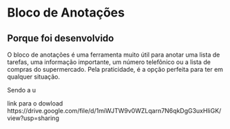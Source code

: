 <h1> Bloco de Anotações</h1>
<h2>Porque foi desenvolvido</h2>
<p>O bloco de anotações é uma ferramenta muito útil para anotar uma lista de tarefas, uma informação importante, um número telefônico ou a lista de compras do supermercado. Pela praticidade, é a opção perfeita para ter em qualquer situação.</p>
<p>Sendo a u</p>
link para o dowload 
https://drive.google.com/file/d/1miWJTW9v0WZLqarn7N6qkDgG3uxHliGK/view?usp=sharing
